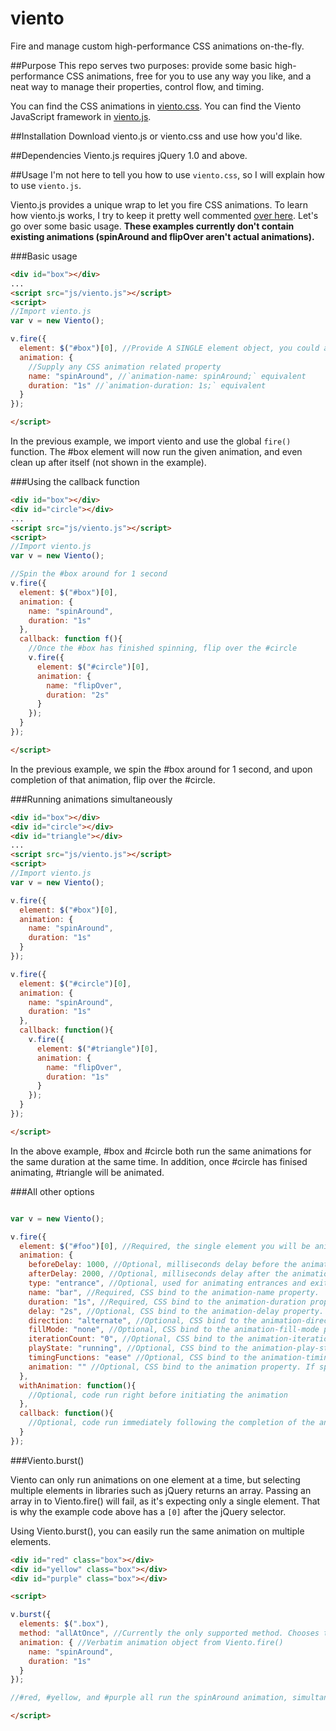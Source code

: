 viento
======

Fire and manage custom high-performance CSS animations on-the-fly.

##Purpose
This repo serves two purposes: provide some basic high-performance CSS animations, free for you to use any way you like, and a neat way to manage their properties, control flow, and timing.

You can find the CSS animations in [viento.css](https://github.com/au5ton/viento/blob/gh-pages/viento.css).
You can find the Viento JavaScript framework in [viento.js](https://github.com/au5ton/viento/blob/gh-pages/viento.js).

##Installation
Download viento.js or viento.css and use how you'd like.

##Dependencies
Viento.js requires jQuery 1.0 and above.

##Usage
I'm not here to tell you how to use `viento.css`, so I will explain how to use `viento.js`.

Viento.js provides a unique wrap to let you fire CSS animations. To learn how viento.js works, I try to keep it pretty well commented [over here](https://github.com/au5ton/viento/blob/gh-pages/viento.js). Let's go over some basic usage. **These examples currently don't contain existing animations (spinAround and flipOver aren't actual animations).**

###Basic usage

```html
<div id="box"></div>
...
<script src="js/viento.js"></script>
<script>
//Import viento.js
var v = new Viento();

v.fire({
  element: $("#box")[0], //Provide A SINGLE element object, you could also use document.getElementById(). 
  animation: {
    //Supply any CSS animation related property
    name: "spinAround", //`animation-name: spinAround;` equivalent
    duration: "1s" //`animation-duration: 1s;` equivalent
  }
});

</script>
```

In the previous example, we import viento and use the global `fire()` function. The #box element will now run the given animation, and even clean up after itself (not shown in the example).


###Using the callback function

```html
<div id="box"></div>
<div id="circle"></div>
...
<script src="js/viento.js"></script>
<script>
//Import viento.js
var v = new Viento();

//Spin the #box around for 1 second
v.fire({
  element: $("#box")[0],
  animation: {
    name: "spinAround",
    duration: "1s"
  },
  callback: function f(){
    //Once the #box has finished spinning, flip over the #circle
    v.fire({
      element: $("#circle")[0],
      animation: {
        name: "flipOver",
        duration: "2s"
      }
    });
  }
});

</script>
```

In the previous example, we spin the #box around for 1 second, and upon completion of that animation, flip over the #circle.


###Running animations simultaneously 

```html
<div id="box"></div>
<div id="circle"></div>
<div id="triangle"></div>
...
<script src="js/viento.js"></script>
<script>
//Import viento.js
var v = new Viento();

v.fire({
  element: $("#box")[0],
  animation: {
    name: "spinAround",
    duration: "1s"
  }
});

v.fire({
  element: $("#circle")[0],
  animation: {
    name: "spinAround",
    duration: "1s"
  },
  callback: function(){
    v.fire({
      element: $("#triangle")[0],
      animation: {
        name: "flipOver",
        duration: "1s"
      }
    });
  }
});

</script>
```

In the above example, #box and #circle both run the same animations for the same duration at the same time. In addition, once #circle has finised animating, #triangle will be animated.

###All other options

```javascript

var v = new Viento();

v.fire({
  element: $("#foo")[0], //Required, the single element you will be animating.
  animation: {
    beforeDelay: 1000, //Optional, milliseconds delay before the animation begins
    afterDelay: 2000, //Optional, milliseconds delay after the animation ends
    type: "entrance", //Optional, used for animating entrances and exits of elements. Uses the "hidden" CSS class. Possible parameters: "entrance" or "exit".
    name: "bar", //Required, CSS bind to the animation-name property.
    duration: "1s", //Required, CSS bind to the animation-duration property.
    delay: "2s", //Optional, CSS bind to the animation-delay property.
    direction: "alternate", //Optional, CSS bind to the animation-direction property.
    fillMode: "none", //Optional, CSS bind to the animation-fill-mode property.
    iterationCount: "0", //Optional, CSS bind to the animation-iteration-count property.
    playState: "running", //Optional, CSS bind to the animation-play-state property.
    timingFunctions: "ease" //Optional, CSS bind to the animation-timing-functions property.
    animation: "" //Optional, CSS bind to the animation property. If specified, it will overwrite the others
  },
  withAnimation: function(){
    //Optional, code run right before initiating the animation
  },
  callback: function(){
    //Optional, code run immediately following the completion of the animation
  }
});

```

###Viento.burst()

Viento can only run animations on one element at a time, but selecting multiple elements in libraries such as jQuery returns an array. Passing an array in to Viento.fire() will fail, as it's expecting only a single element. That is why the example code above has a `[0]` after the jQuery selector.

Using Viento.burst(), you can easily run the same animation on multiple elements.

```html
<div id="red" class="box"></div>
<div id="yellow" class="box"></div>
<div id="purple" class="box"></div>

<script>

v.burst({
  elements: $(".box"),
  method: "allAtOnce", //Currently the only supported method. Chooses this by default.
  animation: { //Verbatim animation object from Viento.fire()
    name: "spinAround",
    duration: "1s"
  }
});

//#red, #yellow, and #purple all run the spinAround animation, simultaneously

</script>
```
